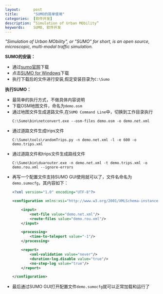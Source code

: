 ```yaml
---
layout:      post
title:       "SUMO的简单使用"
categories:  [软件开发]
description: “Simulation of Urban MObility”
keywords:    SUMO, 软件开发
---
```


*"Simulation of Urban MObility", or "SUMO" for short, is an open source, microscopic, multi-modal traffic simulation.*

**SUMO的安装：**
- 通过[sumo官网](http://www.sumo.dlr.de)下载
 - 点击[SUMO for Windows](http://www.dlr.de/ts/en/Portaldata/16/Resources/projekte/sumo/sumo-win64-0.32.0.msi)下载
 - 执行下载后的文件进行安装,假定安装目录为`C:\Sumo`

**执行SUMO：**
- 最简单的执行方式，不做具体内容说明
 - 下载OSM地图文件，命名为`demo.osm`
 - 通过地图文件生成道路文件,在`SUMO Command Line`中，切换到工作目录执行
     ```
     C:\Sumo\bin\netconvert.exe --osm-files demo.osm -o demo.net.xml
     ```
 - 通过道路文件生成trips文件
     ```
     C:\Sumo\tools\randomTrips.py -n demo.net.xml -l -e 600 -o demo.trips.xml
     ```
 - 通过道路文件和trips文件生成路线文件
     ```
     C:\Sumo\bin\duarouter.exe -n demo.net.xml -t demo.trips.xml -o demo.rou.xml --ignore-errors
     ```
 - 再写一个配置文件支持SUMO GUI使用就可以了，文件名命名为`demo.sumocfg`，其内容如下：
     ``` xml
     <?xml version="1.0" encoding="UTF-8"?>

     <configuration xmlns:xsi="http://www.w3.org/2001/XMLSchema-instance" xsi:noNamespaceSchemaLocation="http://sumo.dlr.de/xsd/sumoConfiguration.xsd">

         <input>
             <net-file value="demo.net.xml"/>
             <route-files value="demo.rou.xml"/>
         </input>

         <processing>
             <time-to-teleport value="-1"/>
         </processing>

         <report>
             <xml-validation value="never"/>
             <duration-log.disable value="true"/>
             <no-step-log value="true"/>
         </report>

     </configuration>
     ```
 - 最后通过SUMO GUI打开配置文件`demo.sumocfg`就可以正常加载和运行了
